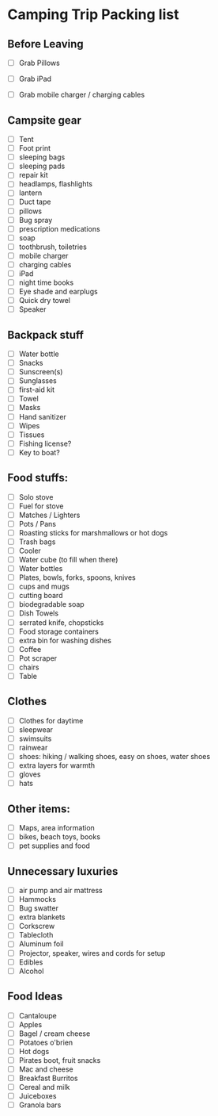 # Camping Trip Packing list

## Before Leaving

- [ ] Grab Pillows
- [ ] Grab iPad
- [ ] Grab mobile charger / charging cables



## Campsite gear

- [ ] Tent
- [ ] Foot print
- [ ] sleeping bags
- [ ] sleeping pads
- [ ] repair kit
- [ ] headlamps, flashlights
- [ ] lantern
- [ ] Duct tape
- [ ] pillows
- [ ] Bug spray
- [ ] prescription medications
- [ ] soap
- [ ] toothbrush, toiletries
- [ ] mobile charger
- [ ] charging cables
- [ ] iPad
- [ ] night time books
- [ ] Eye shade and earplugs
- [ ] Quick dry towel
- [ ] Speaker

## Backpack stuff

- [ ] Water bottle
- [ ] Snacks
- [ ] Sunscreen(s)
- [ ] Sunglasses
- [ ] first-aid kit
- [ ] Towel
- [ ] Masks
- [ ] Hand sanitizer
- [ ] Wipes
- [ ] Tissues
- [ ] Fishing license?
- [ ] Key to boat?

## Food stuffs:

- [ ] Solo stove
- [ ] Fuel for stove
- [ ] Matches / Lighters
- [ ] Pots / Pans
- [ ] Roasting sticks for marshmallows or hot dogs
- [ ] Trash bags
- [ ] Cooler
- [ ] Water cube (to fill when there)
- [ ] Water bottles
- [ ] Plates, bowls, forks, spoons, knives
- [ ] cups and mugs
- [ ] cutting board
- [ ] biodegradable soap
- [ ] Dish Towels
- [ ] serrated knife, chopsticks
- [ ] Food storage containers
- [ ] extra bin for washing dishes
- [ ] Coffee
- [ ] Pot scraper
- [ ] chairs
- [ ] Table

## Clothes

- [ ] Clothes for daytime
- [ ] sleepwear
- [ ] swimsuits
- [ ] rainwear
- [ ] shoes: hiking / walking shoes, easy on shoes, water shoes
- [ ] extra layers for warmth
- [ ] gloves
- [ ] hats

## Other items:

- [ ] Maps, area information
- [ ] bikes, beach toys, books
- [ ] pet supplies and food

## Unnecessary luxuries

- [ ] air pump and air mattress
- [ ] Hammocks
- [ ] Bug swatter
- [ ] extra blankets
- [ ] Corkscrew
- [ ] Tablecloth
- [ ] Aluminum foil
- [ ] Projector, speaker, wires and cords for setup
- [ ] Edibles
- [ ] Alcohol

## Food Ideas

- [ ] Cantaloupe
- [ ] Apples
- [ ] Bagel / cream cheese
- [ ] Potatoes o'brien
- [ ] Hot dogs
- [ ] Pirates boot, fruit snacks
- [ ] Mac and cheese
- [ ] Breakfast Burritos
- [ ] Cereal and milk
- [ ] Juiceboxes
- [ ] Granola bars
